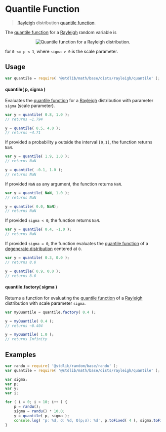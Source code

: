 <!--

@license Apache-2.0

Copyright (c) 2018 The Stdlib Authors.

Licensed under the Apache License, Version 2.0 (the "License");
you may not use this file except in compliance with the License.
You may obtain a copy of the License at

   http://www.apache.org/licenses/LICENSE-2.0

Unless required by applicable law or agreed to in writing, software
distributed under the License is distributed on an "AS IS" BASIS,
WITHOUT WARRANTIES OR CONDITIONS OF ANY KIND, either express or implied.
See the License for the specific language governing permissions and
limitations under the License.

-->

# Quantile Function

> [Rayleigh][rayleigh-distribution] distribution [quantile function][quantile-function].

<section class="intro">

The [quantile function][quantile-function] for a [Rayleigh][rayleigh-distribution] random variable is

<!-- <equation class="equation" label="eq:rayleigh_quantile_function" align="center" raw="Q(p;\sigma)=\sigma \sqrt{-\ln[(1 - p)^2]}" alt="Quantile function for a Rayleigh distribution."> -->

<div class="equation" align="center" data-raw-text="Q(p;\sigma)=\sigma \sqrt{-\ln[(1 - p)^2]}" data-equation="eq:rayleigh_quantile_function">
    <img src="https://cdn.rawgit.com/stdlib-js/stdlib/6c7e930588674097b03b3201c5d368532bba6c67/lib/node_modules/@stdlib/math/base/dists/rayleigh/quantile/docs/img/equation_rayleigh_quantile_function.svg" alt="Quantile function for a Rayleigh distribution.">
    <br>
</div>

<!-- </equation> -->

for `0 <= p < 1`, where `sigma > 0` is the scale parameter.

</section>

<!-- /.intro -->

<section class="usage">

## Usage

```javascript
var quantile = require( '@stdlib/math/base/dists/rayleigh/quantile' );
```

#### quantile( p, sigma )

Evaluates the [quantile function][quantile-function] for a [Rayleigh][rayleigh-distribution] distribution with parameter `sigma` (scale parameter).

```javascript
var y = quantile( 0.8, 1.0 );
// returns ~1.794

y = quantile( 0.5, 4.0 );
// returns ~4.71
```

If provided a probability `p` outside the interval `[0,1]`, the function returns `NaN`.

```javascript
var y = quantile( 1.9, 1.0 );
// returns NaN

y = quantile( -0.1, 1.0 );
// returns NaN
```

If provided `NaN` as any argument, the function returns `NaN`.

```javascript
var y = quantile( NaN, 1.0 );
// returns NaN

y = quantile( 0.0, NaN);
// returns NaN
```

If provided `sigma < 0`, the function returns `NaN`.

```javascript
var y = quantile( 0.4, -1.0 );
// returns NaN
```

If provided `sigma = 0`, the function evaluates the [quantile function][quantile-function] of a [degenerate distribution][degenerate-distribution] centered at `0`.

```javascript
var y = quantile( 0.3, 0.0 );
// returns 8.0

y = quantile( 0.9, 0.0 );
// returns 8.0
```

#### quantile.factory( sigma )

Returns a function for evaluating the [quantile function][quantile-function] of a [Rayleigh][rayleigh-distribution] distribution with scale parameter `sigma`.

```javascript
var myQuantile = quantile.factory( 0.4 );

y = myQuantile( 0.4 );
// returns ~0.404

y = myQuantile( 1.0 );
// returns Infinity
```

</section>

<!-- /.usage -->

<section class="examples">

## Examples

<!-- eslint no-undef: "error" -->

```javascript
var randu = require( '@stdlib/random/base/randu' );
var quantile = require( '@stdlib/math/base/dists/rayleigh/quantile' );

var sigma;
var p;
var y;
var i;

for ( i = 0; i < 10; i++ ) {
    p = randu();
    sigma = randu() * 10.0;
    y = quantile( p, sigma );
    console.log( 'p: %d, σ: %d, Q(p;σ): %d', p.toFixed( 4 ), sigma.toFixed( 4 ), y.toFixed( 4 ) );
}
```

</section>

<!-- /.examples -->

<section class="links">

[degenerate-distribution]: https://en.wikipedia.org/wiki/Degenerate_distribution

[rayleigh-distribution]: https://en.wikipedia.org/wiki/Rayleigh_distribution

[quantile-function]: https://en.wikipedia.org/wiki/Quantile_function

</section>

<!-- /.links -->
